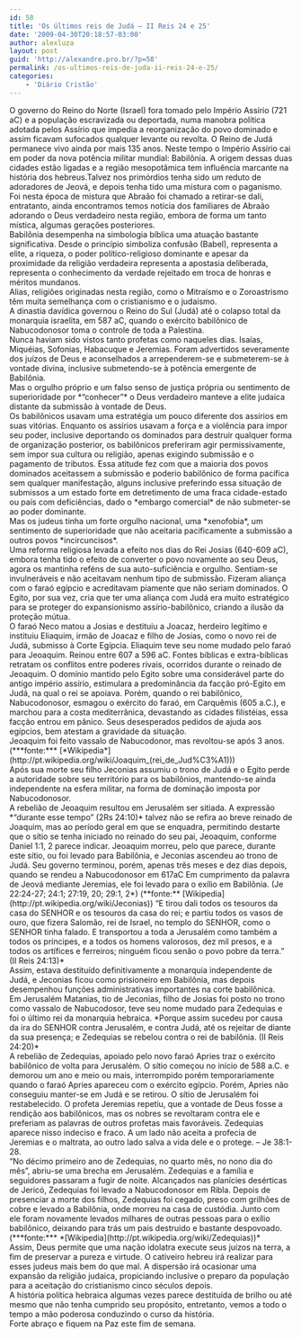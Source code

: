```yaml
---
id: 58
title: 'Os últimos reis de Judá – II Reis 24 e 25'
date: '2009-04-30T20:18:57-03:00'
author: alexluza
layout: post
guid: 'http://alexandre.pro.br/?p=58'
permalink: /os-ultimos-reis-de-juda-ii-reis-24-e-25/
categories:
    - 'Diário Cristão'
---
```


<div>O governo do Reino do Norte (Israel) fora tomado pelo Império Assírio (721 aC) e a população escravizada ou deportada, numa manobra política adotada pelos Assírio que impedia a reorganização do povo dominado e assim ficavam sufocados qualquer levante ou revolta. O Reino de Judá permanece vivo ainda por mais 135 anos. Neste tempo o Império Assírio cai em poder da nova potência militar mundial: Babilônia. A origem dessas duas cidades estão ligadas e a região mesopotâmica tem influência marcante na história dos hebreus.Talvez nos primórdios tenha sido um reduto de adoradores de Jeová, e depois tenha tido uma mistura com o paganismo. Foi nesta época de mistura que Abraão foi chamado a retirar-se dali, entratanto, ainda encontramos temos notícia dos familiares de Abraão adorando o Deus verdadeiro nesta região, embora de forma um tanto mística, algumas gerações posteriores.</div><div>Babilônia desempenha na simbologia bíblica uma atuação bastante significativa. Desde o princípio simboliza confusão (Babel), representa a elite, a riqueza, o poder político-religioso dominante e apesar da proximidade da religião verdadeira representa a apostasia deliberada, representa o conhecimento da verdade rejeitado em troca de honras e méritos mundanos.</div><div>Alias, religiões originadas nesta região, como o Mitraísmo e o Zoroastrismo têm muita semelhança com o cristianismo e o judaísmo.</div><div>A dinastia davídica governou o Reino do Sul (Judá) até o colapso total da monarquia israelita, em 587 aC, quando o exército babilônico de Nabucodonosor toma o controle de toda a Palestina.</div><div>Nunca haviam sido vistos tanto profetas como naqueles dias. Isaías, Miquéias, Sofonias, Habacuque e Jeremias. Foram advertidos severamente dos juízos de Deus e aconselhados a arrependerem-se e submeterem-se à vontade divina, inclusive submetendo-se à potência emergente de Babilônia.</div><div>Mas o orgulho próprio e um falso senso de justiça própria ou sentimento de superioridade por *“conhecer”* o Deus verdadeiro manteve a elite judaica distante da submissão à vontade de Deus.</div><div>Os babilônicos usavam uma estratégia um pouco diferente dos assírios em suas vitórias. Enquanto os assírios usavam a força e a violência para impor seu poder, inclusive deportando os dominados para destruir qualquer forma de organização posterior, os babilônicos preferiram agir permissivamente, sem impor sua cultura ou religião, apenas exigindo submissão e o pagamento de tributos. Essa atitude fez com que a maioria dos povos dominados aceitassem a submissão e poderio babilônico de forma pacífica sem qualquer manifestação, alguns inclusive preferindo essa situação de submissos a um estado forte em detretimento de uma fraca cidade-estado ou país com deficiências, dado o *embargo comercial* de não submeter-se ao poder dominante.</div><div>Mas os judeus tinha um forte orgulho nacional, uma *xenofobia*, um sentimento de superioridade que não aceitaria pacificamente a submissão a outros povos *incircuncisos*.</div><div>Uma reforma religiosa levada a efeito nos dias do Rei Josias (640-609 aC), embora tenha tido o efeito de converter o povo novamente ao seu Deus, agora os mantinha reféns de sua auto-suficiência e orgulho. Sentiam-se invulneráveis e não aceitavam nenhum tipo de submissão. Fizeram aliança com o faraó egípcio e acreditavam piamente que não seriam dominados. O Egito, por sua vez, cria que ter uma aliança com Judá era muito estratégico para se proteger do expansionismo assírio-babilônico, criando a ilusão da proteção mútua.</div><div>O faraó Neco matou a Josias e destituiu a Joacaz, herdeiro legítimo e instituiu Eliaquim, irmão de Joacaz e filho de Josias, como o novo rei de Judá, submisso à Corte Egípcia. Eliaquim teve seu nome mudado pelo faraó para Jeoaquim. Reinou entre 607 a 596 aC. Fontes bíblicas e extra-bíblicas retratam os conflitos entre poderes rivais, ocorridos durante o reinado de Jeoaquim. O domínio mantido pelo Egito sobre uma considerável parte do antigo império assírio, estimulara a predominância da facção pró-Egito em Judá, na qual o rei se apoiava. Porém, quando o rei babilônico, Nabucodonosor, esmagou o exército do faraó, em Carquêmis (605 a.C.), e marchou para a costa mediterrânica, devastando as cidades filistéias, essa facção entrou em pânico. Seus desesperados pedidos de ajuda aos egípcios, bem atestam a gravidade da situação.</div><div>Jeoaquim foi feito vassalo de Nabucodonor, mas revoltou-se após 3 anos. (***fonte:*** [*Wikipedia*](http://pt.wikipedia.org/wiki/Joaquim_(rei_de_Jud%C3%A1)))</div><div>Após sua morte seu filho Jeconias assumiu o trono de Judá e o Egito perde a autoridade sobre seu território para os babilônios, mantendo-se ainda independente na esfera militar, na forma de dominação imposta por Nabucodonosor.</div><div></div>A rebelião de Jeoaquim resultou em Jerusalém ser sitiada. A expressão *“durante esse tempo” (2Rs 24:10)* talvez não se refira ao breve reinado de Joaquim, mas ao período geral em que se enquadra, permitindo destarte que o sítio se tenha iniciado no reinado do seu pai, Jeoaquim, conforme Daniel 1:1, 2 parece indicar. Jeoaquim morreu, pelo que parece, durante este sítio, ou foi levado para Babilônia, e Jeconias ascendeu ao trono de Judá. Seu governo terminou, porém, apenas três meses e dez dias depois, quando se rendeu a Nabucodonosor em 617aC Em cumprimento da palavra de Jeová mediante Jeremias, ele foi levado para o exílio em Babilônia. (Je 22:24-27; 24:1; 27:19, 20; 29:1, 2*) (**fonte:** [Wikipedia](http://pt.wikipedia.org/wiki/Jeconias)) “E tirou dali todos os tesouros da casa do SENHOR e os tesouros da casa do rei; e partiu todos os vasos de ouro, que fizera Salomão, rei de Israel, no templo do SENHOR, como o SENHOR tinha falado. E transportou a toda a Jerusalém como também a todos os príncipes, e a todos os homens valorosos, dez mil presos, e a todos os artífices e ferreiros; ninguém ficou senão o povo pobre da terra.” (II Reis 24:13)*<div>Assim, estava destituído definitivamente a monarquia independente de Judá, e Jeconias ficou como prisioneiro em Babilônia, mas depois desempenhou funções administrativas importantes na corte babilônica.</div><div>Em Jerusalém Matanias, tio de Jeconias, filho de Josias foi posto no trono como vassalo de Nabucodosor, teve seu nome mudado para Zedequias e foi o último rei da monarquia hebraica. *Porque assim sucedeu por causa da ira do SENHOR contra Jerusalém, e contra Judá, até os rejeitar de diante da sua presença; e Zedequias se rebelou contra o rei de babilônia. (II Reis 24:20)*</div>A rebelião de Zedequias, apoiado pelo novo faraó Apries traz o exército babilônico de volta para Jerusalém. O sítio começou no início de 588 a.C. e demorou um ano e meio ou mais, interrompido porém temporariamente quando o faraó Apries apareceu com o exército egípcio. Porém, Apries não conseguiu manter-se em Judá e se retirou. O sítio de Jerusalém foi restabelecido. O profeta Jeremias repetiu, que a vontade de Deus fosse a rendição aos babilônicos, mas os nobres se revoltaram contra ele e preferiam as palavras de outros profetas mais favoráveis. Zedequias aparece nisso indeciso e fraco. A um lado não aceita a profecia de Jeremias e o maltrata, ao outro lado salva a vida dele e o protege. – Je 38:1-28. <div>“No décimo primeiro ano de Zedequias, no quarto mês, no nono dia do mês”, abriu-se uma brecha em Jerusalém. Zedequias e a família e seguidores passaram a fugir de noite. Alcançados nas planícies desérticas de Jericó, Zedequias foi levado a Nabucodonosor em Ribla. Depois de presenciar a morte dos filhos, Zedequias foi cegado, preso com grilhões de cobre e levado a Babilônia, onde morreu na casa de custódia. Junto com ele foram novamente levados milhares de outras pessoas para o exílio babilônico, deixando para trás um pais destruido e bastante despovoado. (***fonte:*** *[Wikipedia](http://pt.wikipedia.org/wiki/Zedequias))*<div>Assim, Deus permite que uma nação idolatra execute seus juízos na terra, a fim de preservar a pureza e virtude. O cativeiro hebreu irá realizar para esses judeus mais bem do que mal. A dispersão irá ocasionar uma expansão da religião judaica, propiciando inclusive o preparo da população para a aceitação do cristianismo cinco séculos depois.</div><div>A história política hebraica algumas vezes parece destituída de brilho ou até mesmo que não tenha cumprido seu propósito, entretanto, vemos a todo o tempo a mão poderosa conduzindo o curso da história.</div><div>Forte abraço e fiquem na Paz este fim de semana.</div></div>